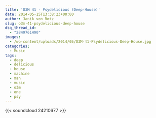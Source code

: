 ```yaml
---
title: 'O3M 41 - Psydelicious (Deep-House)'
date: 2014-05-15T13:38:23+00:00
author: Janik von Rotz
slug: o3m-41-psydelicious-deep-house
dsq_thread_id:
  - "2849761490"
images:
  - /wp-content/uploads/2014/05/O3M-41-Psydelicious-Deep-House.jpg
categories:
  - Music
tags:
  - deep
  - delicious
  - house
  - machine
  - man
  - music
  - o3m
  - one
  - psy
---
```

{{< soundcloud 24210677 >}}